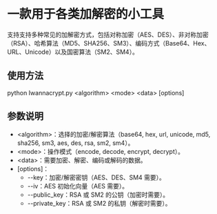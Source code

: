 # 一款用于各类加解密的小工具

支持支持多种常见的加解密方式，包括对称加密（AES、DES）、非对称加密（RSA）、哈希算法（MD5、SHA256、SM3）、编码方式（Base64、Hex、URL、Unicode）以及国密算法（SM2、SM4）。

## 使用方法
python Iwannacrypt.py \<algorithm\> \<mode\> \<data\> [options]

## 参数说明
- \<algorithm\>：选择的加密/解密算法（base64, hex, url, unicode, md5, sha256, sm3, aes, des, rsa, sm2, sm4）。
- \<mode\>：操作模式（encode, decode, encrypt, decrypt）。
- \<data\>：需要加密、解密、编码或解码的数据。
- [options]：
  - --key：加密/解密密钥（AES、DES、SM4 需要）。
  - --iv：AES 初始化向量（AES 需要）。
  - --public_key：RSA 或 SM2 的公钥（加密时需要）。
  - --private_key：RSA 或 SM2 的私钥（解密时需要）。
